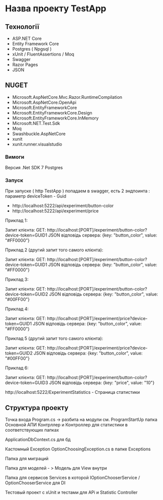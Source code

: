 # Назва проекту TestApp


## Технології

- ASP.NET Core
- Entity Framework Core
- Postgres ( Npgsql )
- xUnit / FluentAssertions / Moq
- Swagger
- Razor Pages
- JSON 

## NUGET

- Microsoft.AspNetCore.Mvc.Razor.RuntimeCompilation
- Microsoft.AspNetCore.OpenApi
- Microsoft.EntityFrameworkCore
- Microsoft.EntityFrameworkCore.Design
- Microsoft.EntityFrameworkCore.InMemory
- Microsoft.NET.Test.Sdk
- Moq
- Swashbuckle.AspNetCore
- xunit
- xunit.runner.visualstudio

### Вимоги

Версия .Net SDK 7
Postgres

### Запуск

При запуске ( http TestApp ) попадаем в swagger, есть 2 эндпоинта : параметр deviceToken - Guid

- http://localhost:5222/api/experiment/button-color
- http://localhost:5222/api/experiment/price

Приклад 1:

Запит клієнта: GET: http://localhost:[PORT]/experiment/button-color?device-token=GUID1
JSON відповідь сервера: {key: "button_color", value: "#FF0000”}

Приклад 2 (другий запит того самого клієнта):

Запит клієнта: GET: http://localhost:[PORT]/experiment/button-color?device-token=GUID1
JSON відповідь сервера: {key: "button_color", value: "#FF0000"}

Приклад 3:

Запит клієнта: GET: http://localhost:[PORT]/experiment/button-color?device-token=GUID2
JSON відповідь сервера: {key: "button_color", value: "#00FF00"}

Приклад 4:

Запит клієнта: GET: http://localhost:[PORT]/experiment/price?device-token=GUID1
JSON відповідь сервера: {key: "button_color", value: "#FF0000”}

Приклад 5 (другий запит того самого клієнта):

Запит клієнта: GET: http://localhost:[PORT]/experiment/price?device-token=GUID2
JSON відповідь сервера: {key: "button_color", value: "#00FF00"}

Приклад 6:

Запит клієнта: GET: http://localhost:[PORT]/experiment/button-color?device-token=GUID3
JSON відповідь сервера: {key: "price", value: "10"}

http://localhost:5222/ExperimentStatistics - Страница статистики 

## Структура проекту

Точка входа Program.cs -> разбита на модули см. ProgramStartUp папка
Основной АПИ Контрллер и Контроллер для статистики в соответствующих папках

ApplicationDbContext.cs для бд

Кастомный Exception OptionChoosingException.cs в папке Exceptions

Папка для миграций

Папка для моделей - > Модель для View внутри

Папка для сервисов Services в которой IOptionChooserService / OptionChooserService для DI

Тестовый проект с xUnit и тестами для APi и Statistic Controller




